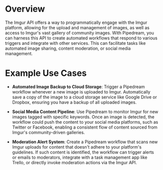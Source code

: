 # Overview

The Imgur API offers a way to programmatically engage with the Imgur platform, allowing for the upload and management of images, as well as access to Imgur's vast gallery of community images. With Pipedream, you can harness this API to create automated workflows that respond to various triggers and integrate with other services. This can facilitate tasks like automated image sharing, content moderation, or social media management.

# Example Use Cases

- **Automated Image Backup to Cloud Storage**: Trigger a Pipedream workflow whenever a new image is uploaded to Imgur. Automatically save a copy of the image to a cloud storage service like Google Drive or Dropbox, ensuring you have a backup of all uploaded images.

- **Social Media Content Pipeline**: Use Pipedream to monitor Imgur for new images tagged with specific keywords. Once an image is detected, the workflow could push the content to your social media platforms, such as Twitter or Facebook, enabling a consistent flow of content sourced from Imgur's community-driven galleries.

- **Moderation Alert System**: Create a Pipedream workflow that scans new Imgur uploads for content that doesn't adhere to your platform's guidelines. If such content is identified, the workflow can trigger alerts or emails to moderators, integrate with a task management app like Trello, or directly invoke moderation actions via the Imgur API.
